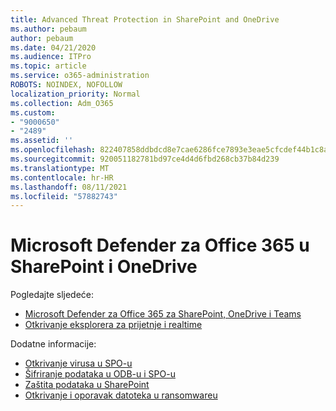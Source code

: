 ```yaml
---
title: Advanced Threat Protection in SharePoint and OneDrive
ms.author: pebaum
author: pebaum
ms.date: 04/21/2020
ms.audience: ITPro
ms.topic: article
ms.service: o365-administration
ROBOTS: NOINDEX, NOFOLLOW
localization_priority: Normal
ms.collection: Adm_O365
ms.custom:
- "9000650"
- "2489"
ms.assetid: ''
ms.openlocfilehash: 822407858ddbdcd8e7cae6286fce7893e3eae5cfcdef44b1c8ad332c67a3ee77
ms.sourcegitcommit: 920051182781bd97ce4d4d6fbd268cb37b84d239
ms.translationtype: MT
ms.contentlocale: hr-HR
ms.lasthandoff: 08/11/2021
ms.locfileid: "57882743"
---
```

# <a name="microsoft-defender-for-office-365-in-sharepoint-and-onedrive"></a>Microsoft Defender za Office 365 u SharePoint i OneDrive

Pogledajte sljedeće:
- [Microsoft Defender za Office 365 za SharePoint, OneDrive i Teams](https://docs.microsoft.com/microsoft-365/security/office-365-security/atp-for-spo-odb-and-teams)
- [Otkrivanje eksplorera za prijetnje i realtime](https://docs.microsoft.com/microsoft-365/security/office-365-security/threat-explorer-views)


Dodatne informacije:

- [Otkrivanje virusa u SPO-u](https://docs.microsoft.com/microsoft-365/security/office-365-security/virus-detection-in-spo)</br>
- [Šifriranje podataka u ODB-u i SPO-u](https://docs.microsoft.com/microsoft-365/compliance/data-encryption-in-odb-and-spo)</br>
- [Zaštita podataka u SharePoint](https://docs.microsoft.com/sharepoint/safeguarding-your-data)</br>
- [Otkrivanje i oporavak datoteka u ransomwareu](https://support.office.com/article/Ransomware-detection-and-recovering-your-files-0d90ec50-6bfd-40f4-acc7-b8c12c73637f)